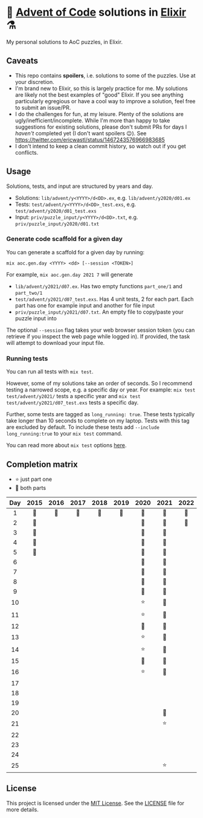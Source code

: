 # 🎄 [Advent of Code](https://adventofcode.com/) solutions in [Elixir](https://elixir-lang.org/) ⚗️

My personal solutions to AoC puzzles, in Elixir.

## Caveats

* This repo contains **spoilers**, i.e. solutions to some of the puzzles. Use at
  your discretion.
* I'm brand new to Elixir, so this is largely practice for me. My solutions are
  likely not the best examples of "good" Elixir. If you see anything
  particularly egregious or have a cool way to improve a solution, feel
  free to submit an issue/PR.
* I do the challenges for fun, at my leisure. Plenty of the solutions are
  ugly/inefficient/incomplete. While I'm more than happy to take suggestions for
  existing solutions, please don't submit PRs for days I _haven't_ completed
  yet (I don't want spoilers 😉). See
  https://twitter.com/ericwastl/status/1467243576966983685
* I don't intend to keep a clean commit history, so watch out if you get
  conflicts.

## Usage

Solutions, tests, and input are structured by years and day.
* Solutions: `lib/advent/y<YYYY>/d<DD>.ex`, e.g. `lib/advent/y2020/d01.ex`
* Tests: `test/advent/y<YYYY>/d<DD>_test.exs`, e.g. `test/advent/y2020/d01_test.exs`
* Input: `priv/puzzle_input/y<YYYY>/d<DD>.txt`, e.g. `priv/puzzle_input/y2020/d01.txt`

### Generate code scaffold for a given day

You can generate a scaffold for a given day by running:

```
mix aoc.gen.day <YYYY> <dd> [--session <TOKEN>]
```

For example, `mix aoc.gen.day 2021 7` will generate

* `lib/advent/y2021/d07.ex`. Has two empty functions `part_one/1` and
  `part_two/1`
* `test/advent/y2021/d07_test.exs`. Has 4 unit tests, 2 for each part. Each
  part has one for example input and another for file input
* `priv/puzzle_input/y2021/d07.txt`. An empty file to copy/paste your puzzle
  input into

The optional `--session` flag takes your web browser session token (you can
retrieve if you inspect the web page while logged in). If provided, the task
will attempt to download your input file.

### Running tests

You can run all tests with `mix test`.

However, some of my solutions take an order of seconds. So I recommend testing
a narrowed scope, e.g. a specific day or year.
For example: `mix test test/advent/y2021/` tests a specific year and
`mix test test/advent/y2021/d07_test.exs` tests a specific day.

Further, some tests are tagged as `long_running: true`. These tests typically
take longer than 10 seconds to complete on my laptop. Tests with this
tag are excluded by default. To include these tests add
`--include long_running:true` to your `mix test` command.

You can read more about `mix test` options
[here](https://hexdocs.pm/mix/Mix.Tasks.Test.html).

## Completion matrix

* ⭐ just part one
* 🌟 both parts

| Day | 2015 | 2016 | 2017 | 2018 | 2019 | 2020 | 2021 | 2022 |
| :-: | :--: | :--: | :--: | :--: | :--: | :--: | :--: | :--: |
| 1   | 🌟   | 🌟   | 🌟   | 🌟   | 🌟   | 🌟   | 🌟   | 🌟   |
| 2   | 🌟   |      |      |      |      | 🌟   | 🌟   | 🌟   |
| 3   | 🌟   |      |      |      |      | 🌟   | 🌟   |      |
| 4   | 🌟   |      |      |      |      | 🌟   | 🌟   |      |
| 5   | 🌟   |      |      |      |      | 🌟   | 🌟   |      |
| 6   |      |      |      |      |      | 🌟   | 🌟   |      |
| 7   |      |      |      |      |      | 🌟   | 🌟   |      |
| 8   |      |      |      |      |      | 🌟   | 🌟   |      |
| 9   |      |      |      |      |      | 🌟   | 🌟   |      |
| 10  |      |      |      |      |      | ⭐   | 🌟   |      |
| 11  |      |      |      |      |      | ⭐   | 🌟   |      |
| 12  |      |      |      |      |      | 🌟   | 🌟   |      |
| 13  |      |      |      |      |      | ⭐   | 🌟   |      |
| 14  |      |      |      |      |      | ⭐   | 🌟   |      |
| 15  |      |      |      |      |      | 🌟   | 🌟   |      |
| 16  |      |      |      |      |      | ⭐   | 🌟   |      |
| 17  |      |      |      |      |      |      |      |      |
| 18  |      |      |      |      |      |      |      |      |
| 19  |      |      |      |      |      |      |      |      |
| 20  |      |      |      |      |      |      | 🌟   |      |
| 21  |      |      |      |      |      |      | ⭐   |      |
| 22  |      |      |      |      |      |      |      |      |
| 23  |      |      |      |      |      |      |      |      |
| 24  |      |      |      |      |      |      |      |      |
| 25  |      |      |      |      |      |      | ⭐   |      |

## License

This project is licensed under the
[MIT License](https://choosealicense.com/licenses/mit/). See the
[LICENSE](https://github.com/ed-flanagan/advent-of-code-solutions-elixir/blob/main/LICENSE)
file for more details.
